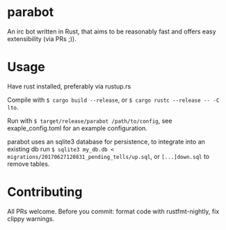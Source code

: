 # parabot
An irc bot written in Rust, that aims to be reasonably fast and offers easy extensibility (via PRs ;)).

# Usage
Have rust installed, preferably via rustup.rs

Compile with ```$ cargo build --release```, or ```$ cargo rustc --release -- -C lto```.

Run with ```$ target/release/parabot /path/to/config```, see exaple_config.toml for an example configuration.

parabot uses an sqlite3 database for persistence, to integrate into an existing db run ```$ sqlite3 my_db.db < migrations/20170627120831_pending_tells/up.sql```, or ```[...]down.sql``` to remove tables.

# Contributing
All PRs welcome. Before you commit: format code with rustfmt-nightly, fix clippy warnings.
